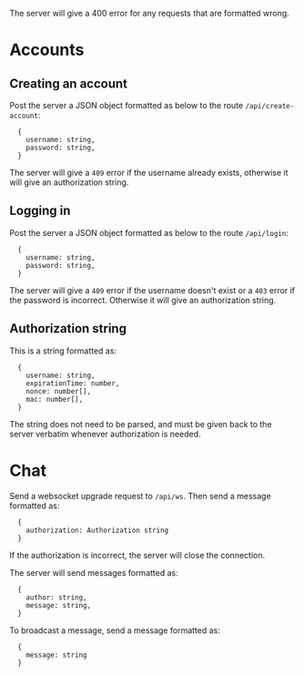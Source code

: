 The server will give a 400 error for any requests that are formatted wrong.

# Accounts

## Creating an account

Post the server a JSON object formatted as below to the route `/api/create-account`:

```
  {
    username: string,
    password: string,
  }
```

The server will give a `409` error if the username already exists, otherwise it will give an authorization string.

## Logging in

Post the server a JSON object formatted as below to the route `/api/login`:

```
  {
    username: string,
    password: string,
  }
```

The server will give a `409` error if the username doesn't exist or a `403` error if the password is incorrect. Otherwise it will give an authorization string.

## Authorization string

This is a string formatted as:

```
  {
    username: string,
    expirationTime: number,
    nonce: number[],
    mac: number[],
  }
```

The string does not need to be parsed, and must be given back to the server verbatim whenever authorization is needed.

# Chat

Send a websocket upgrade request to `/api/ws`. Then send a message formatted as:

```
  {
    authorization: Authorization string
  }
```

If the authorization is incorrect, the server will close the connection.

The server will send messages formatted as:

```
  {
    author: string,
    message: string,
  }
```

To broadcast a message, send a message formatted as:

```
  {
    message: string
  }
```